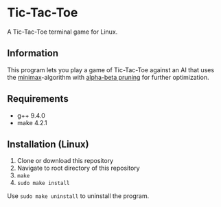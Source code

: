 # Tic-Tac-Toe

A Tic-Tac-Toe terminal game for Linux.

## Information
This program lets you play a game of Tic-Tac-Toe against an AI that uses the [minimax](https://en.wikipedia.org/wiki/Minimax)-algorithm with [alpha-beta pruning](https://en.wikipedia.org/wiki/Alpha%E2%80%93beta_pruning) for further optimization.


## Requirements
- g++ 9.4.0
- make 4.2.1

## Installation (Linux)
1. Clone or download this repository
2. Navigate to root directory of this repository
3. `make`
4. `sudo make install`

Use `sudo make uninstall` to uninstall the program.

